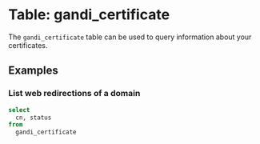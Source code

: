 # Table: gandi_certificate

The `gandi_certificate` table can be used to query information about your certificates.

## Examples

### List web redirections of a domain

```sql
select
  cn, status
from
  gandi_certificate
```
